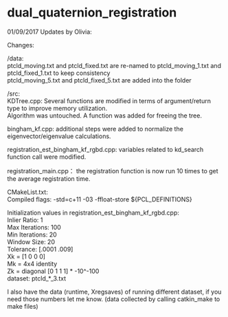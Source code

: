 # dual_quaternion_registration
01/09/2017 Updates by Olivia:

Changes:

/data:<br />
	ptcld_moving.txt and ptcld_fixed.txt are re-named to ptcld_moving_1.txt and ptcld_fixed_1.txt to keep consistency <br />
  ptcld_moving_5.txt and ptcld_fixed_5.txt are added into the folder
  
/src:<br />
  KDTree.cpp: Several functions are modified in terms of argument/return type to improve memory utilization.<br />
  Algorithm was untouched. A function was added for freeing the tree. 
  
  bingham_kf.cpp: additional steps were added to normalize the eigenvector/eigenvalue calculations.
  
  registration_est_bingham_kf_rgbd.cpp: variables related to kd_search function call were modified.
  
  registration_main.cpp： the registration function is now run 10 times to get the average registration time.

CMakeList.txt:<br />
  Compiled flags: -std=c+11 -03 -ffloat-store ${PCL_DEFINITIONS}
  
Initialization values in registration_est_bingham_kf_rgbd.cpp:<br />
  Inlier Ratio: 1<br />
  Max Iterations: 100<br />
  Min Iterations: 20<br />
  Window Size: 20<br />
  Tolerance: [.0001 .009]<br />
  Xk = [1 0 0 0]<br />
  Mk = 4x4 identity<br />
  Zk = diagonal [0 1 1 1] * -10^-100<br />
  dataset: ptcld_*_3.txt<br />
  
I also have the data (runtime, Xregsaves) of running different dataset, if you need those numbers let me know. (data collected by calling catkin_make to make files)
  

